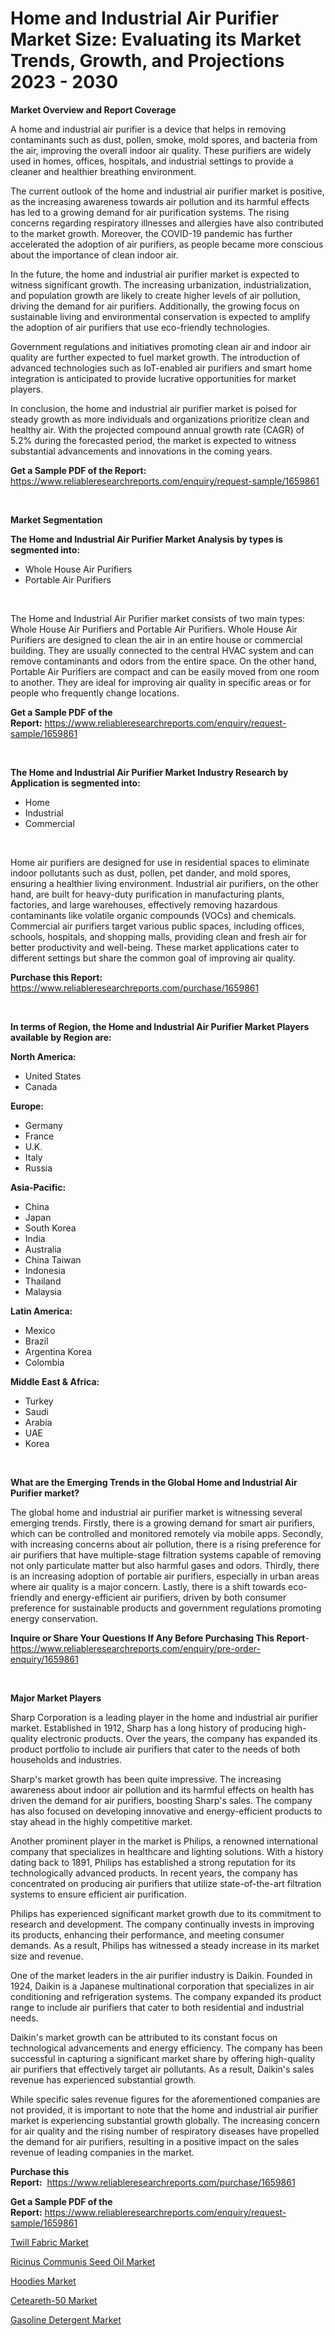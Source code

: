 <p><h1>Home and Industrial Air Purifier Market Size: Evaluating its Market Trends, Growth, and Projections 2023 - 2030</h1></p><p><strong>Market Overview and Report Coverage</strong></p>
<p><p>A home and industrial air purifier is a device that helps in removing contaminants such as dust, pollen, smoke, mold spores, and bacteria from the air, improving the overall indoor air quality. These purifiers are widely used in homes, offices, hospitals, and industrial settings to provide a cleaner and healthier breathing environment.</p><p>The current outlook of the home and industrial air purifier market is positive, as the increasing awareness towards air pollution and its harmful effects has led to a growing demand for air purification systems. The rising concerns regarding respiratory illnesses and allergies have also contributed to the market growth. Moreover, the COVID-19 pandemic has further accelerated the adoption of air purifiers, as people became more conscious about the importance of clean indoor air.</p><p>In the future, the home and industrial air purifier market is expected to witness significant growth. The increasing urbanization, industrialization, and population growth are likely to create higher levels of air pollution, driving the demand for air purifiers. Additionally, the growing focus on sustainable living and environmental conservation is expected to amplify the adoption of air purifiers that use eco-friendly technologies.</p><p>Government regulations and initiatives promoting clean air and indoor air quality are further expected to fuel market growth. The introduction of advanced technologies such as IoT-enabled air purifiers and smart home integration is anticipated to provide lucrative opportunities for market players.</p><p>In conclusion, the home and industrial air purifier market is poised for steady growth as more individuals and organizations prioritize clean and healthy air. With the projected compound annual growth rate (CAGR) of 5.2% during the forecasted period, the market is expected to witness substantial advancements and innovations in the coming years.</p></p>
<p><strong>Get a Sample PDF of the Report:</strong> <a href="https://www.reliableresearchreports.com/enquiry/request-sample/1659861">https://www.reliableresearchreports.com/enquiry/request-sample/1659861</a></p>
<p>&nbsp;</p>
<p><strong>Market Segmentation</strong></p>
<p><strong>The Home and Industrial Air Purifier Market Analysis by types is segmented into:</strong></p>
<p><ul><li>Whole House Air Purifiers</li><li>Portable Air Purifiers</li></ul></p>
<p>&nbsp;</p>
<p><p>The Home and Industrial Air Purifier market consists of two main types: Whole House Air Purifiers and Portable Air Purifiers. Whole House Air Purifiers are designed to clean the air in an entire house or commercial building. They are usually connected to the central HVAC system and can remove contaminants and odors from the entire space. On the other hand, Portable Air Purifiers are compact and can be easily moved from one room to another. They are ideal for improving air quality in specific areas or for people who frequently change locations.</p></p>
<p><strong>Get a Sample PDF of the Report:</strong>&nbsp;<a href="https://www.reliableresearchreports.com/enquiry/request-sample/1659861">https://www.reliableresearchreports.com/enquiry/request-sample/1659861</a></p>
<p>&nbsp;</p>
<p><strong>The Home and Industrial Air Purifier Market Industry Research by Application is segmented into:</strong></p>
<p><ul><li>Home</li><li>Industrial</li><li>Commercial</li></ul></p>
<p>&nbsp;</p>
<p><p>Home air purifiers are designed for use in residential spaces to eliminate indoor pollutants such as dust, pollen, pet dander, and mold spores, ensuring a healthier living environment. Industrial air purifiers, on the other hand, are built for heavy-duty purification in manufacturing plants, factories, and large warehouses, effectively removing hazardous contaminants like volatile organic compounds (VOCs) and chemicals. Commercial air purifiers target various public spaces, including offices, schools, hospitals, and shopping malls, providing clean and fresh air for better productivity and well-being. These market applications cater to different settings but share the common goal of improving air quality.</p></p>
<p><strong>Purchase this Report:</strong>&nbsp; <a href="https://www.reliableresearchreports.com/purchase/1659861">https://www.reliableresearchreports.com/purchase/1659861</a></p>
<p>&nbsp;</p>
<p><strong>In terms of Region, the Home and Industrial Air Purifier Market Players available by Region are:</strong></p>
<p>
    <p> <strong> North America: </strong>
        <ul>
            <li>United States</li>
            <li>Canada</li>
        </ul>
        </p> 
    <p> <strong> Europe: </strong>
        <ul>
            <li>Germany</li>
            <li>France</li>
            <li>U.K.</li>
            <li>Italy</li>
            <li>Russia</li>
        </ul>
        </p> 
    <p> <strong> Asia-Pacific: </strong>
        <ul>
            <li>China</li>
            <li>Japan</li>
            <li>South Korea</li>
            <li>India</li>
            <li>Australia</li>
            <li>China Taiwan</li>
            <li>Indonesia</li>
            <li>Thailand</li>
            <li>Malaysia</li>
        </ul>
        </p> 
    <p> <strong> Latin America: </strong>
        <ul>
            <li>Mexico</li>
            <li>Brazil</li>
            <li>Argentina Korea</li>
            <li>Colombia</li>
        </ul>
        </p> 
    <p> <strong> Middle East & Africa: </strong>
        <ul>
            <li>Turkey</li>
            <li>Saudi</li>
            <li>Arabia</li>
            <li>UAE</li>
            <li>Korea</li>
        </ul>
    </p>
    </p>
<p>&nbsp;</p>
<p><strong>What are the Emerging Trends in the Global Home and Industrial Air Purifier market?</strong></p>
<p><p>The global home and industrial air purifier market is witnessing several emerging trends. Firstly, there is a growing demand for smart air purifiers, which can be controlled and monitored remotely via mobile apps. Secondly, with increasing concerns about air pollution, there is a rising preference for air purifiers that have multiple-stage filtration systems capable of removing not only particulate matter but also harmful gases and odors. Thirdly, there is an increasing adoption of portable air purifiers, especially in urban areas where air quality is a major concern. Lastly, there is a shift towards eco-friendly and energy-efficient air purifiers, driven by both consumer preference for sustainable products and government regulations promoting energy conservation.</p></p>
<p><strong>Inquire or Share Your Questions If Any Before Purchasing This Report</strong>- <a href="https://www.reliableresearchreports.com/enquiry/pre-order-enquiry/1659861">https://www.reliableresearchreports.com/enquiry/pre-order-enquiry/1659861</a></p>
<p>&nbsp;</p>
<p><strong>Major Market Players</strong></p>
<p><p>Sharp Corporation is a leading player in the home and industrial air purifier market. Established in 1912, Sharp has a long history of producing high-quality electronic products. Over the years, the company has expanded its product portfolio to include air purifiers that cater to the needs of both households and industries. </p><p>Sharp's market growth has been quite impressive. The increasing awareness about indoor air pollution and its harmful effects on health has driven the demand for air purifiers, boosting Sharp's sales. The company has also focused on developing innovative and energy-efficient products to stay ahead in the highly competitive market.</p><p>Another prominent player in the market is Philips, a renowned international company that specializes in healthcare and lighting solutions. With a history dating back to 1891, Philips has established a strong reputation for its technologically advanced products. In recent years, the company has concentrated on producing air purifiers that utilize state-of-the-art filtration systems to ensure efficient air purification. </p><p>Philips has experienced significant market growth due to its commitment to research and development. The company continually invests in improving its products, enhancing their performance, and meeting consumer demands. As a result, Philips has witnessed a steady increase in its market size and revenue.</p><p>One of the market leaders in the air purifier industry is Daikin. Founded in 1924, Daikin is a Japanese multinational corporation that specializes in air conditioning and refrigeration systems. The company expanded its product range to include air purifiers that cater to both residential and industrial needs.</p><p>Daikin's market growth can be attributed to its constant focus on technological advancements and energy efficiency. The company has been successful in capturing a significant market share by offering high-quality air purifiers that effectively target air pollutants. As a result, Daikin's sales revenue has experienced substantial growth.</p><p>While specific sales revenue figures for the aforementioned companies are not provided, it is important to note that the home and industrial air purifier market is experiencing substantial growth globally. The increasing concern for air quality and the rising number of respiratory diseases have propelled the demand for air purifiers, resulting in a positive impact on the sales revenue of leading companies in the market.</p></p>
<p><strong>Purchase this Report:</strong>&nbsp;&nbsp;<a href="https://www.reliableresearchreports.com/purchase/1659861">https://www.reliableresearchreports.com/purchase/1659861</a></p>
<p></p>
<p><strong>Get a Sample PDF of the Report:</strong>&nbsp;<a href="https://www.reliableresearchreports.com/enquiry/request-sample/1659861">https://www.reliableresearchreports.com/enquiry/request-sample/1659861</a></p>
<p><p><a href="https://medium.com/@justicelang2023/twill-fabric-market-size-market-outlook-and-market-forecast-2023-to-2030-a5342b7d0b00">Twill Fabric Market</a></p><p><a href="https://github.com/luckyshygirl/Market-Research-Report-List-1/blob/main/ricinus-communis-seed-oil-market.md">Ricinus Communis Seed Oil Market</a></p><p><a href="https://www.linkedin.com/pulse/hoodies-market-size-share-global-analysis-report-2023-2030-cyz9e/">Hoodies Market</a></p><p><a href="https://github.com/vimar16th/Market-Research-Report-List-1/blob/main/ceteareth-50-market.md">Ceteareth-50 Market</a></p><p><a href="https://medium.com/@lincolnfeil/gasoline-detergent-market-trends-and-market-analysis-forecasted-for-period-2023-2030-f846c86b8434">Gasoline Detergent Market</a></p></p>